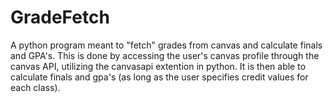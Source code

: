 # GradeFetch
A python program meant to "fetch" grades from canvas and calculate finals and GPA's. This is done by accessing the user's canvas profile through the canvas API, utilizing the canvasapi extention in python. It is then able to calculate finals and gpa's (as long as the user specifies credit values for each class). 

